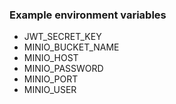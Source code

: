 ### Example environment variables
- JWT_SECRET_KEY
- MINIO_BUCKET_NAME
- MINIO_HOST
- MINIO_PASSWORD
- MINIO_PORT
- MINIO_USER
